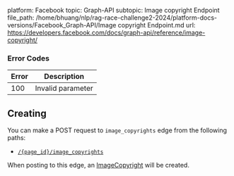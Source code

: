 platform: Facebook
topic: Graph-API
subtopic: Image copyright Endpoint
file_path: /home/bhuang/nlp/rag-race-challenge2-2024/platform-docs-versions/Facebook_Graph-API/Image copyright Endpoint.md
url: https://developers.facebook.com/docs/graph-api/reference/image-copyright/

### Error Codes

| Error | Description |
| --- | --- |
| 100 | Invalid parameter |

## Creating

You can make a POST request to `image_copyrights` edge from the following paths:

* [`/{page_id}/image_copyrights`](https://developers.facebook.com/docs/graph-api/reference/page/image_copyrights/)

When posting to this edge, an [ImageCopyright](https://developers.facebook.com/docs/graph-api/reference/image-copyright/) will be created.